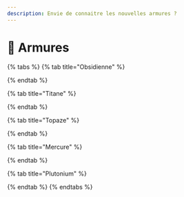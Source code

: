 ```yaml
---
description: Envie de connaitre les nouvelles armures ?
---
```


# 🤺 Armures

{% tabs %}
{% tab title="Obsidienne" %}

{% endtab %}

{% tab title="Titane" %}

{% endtab %}

{% tab title="Topaze" %}

{% endtab %}

{% tab title="Mercure" %}

{% endtab %}

{% tab title="Plutonium" %}

{% endtab %}
{% endtabs %}
